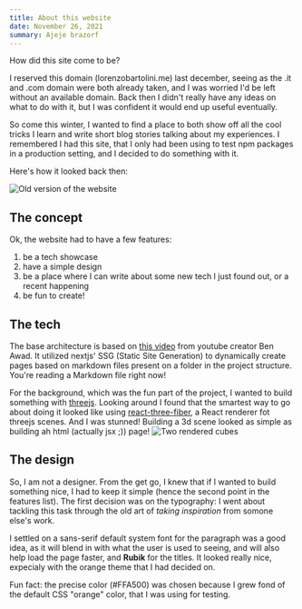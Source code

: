 ```yaml
---
title: About this website
date: November 26, 2021
summary: Ajeje brazorf
---
```


How did this site come to be?

I reserved this domain (lorenzobartolini.me) last december, seeing as the .it and .com domain were both already taken, and I was worried I'd be left without an available domain. Back then I didn't really have any ideas on what to do with it, but I was confident it would end up useful eventually.

So come this winter, I wanted to find a place to both show off all the cool tricks I learn and write short blog stories talking about my experiences. I remembered I had this site, that I only had been using to test npm packages in a production setting, and I decided to do something with it.

Here's how it looked back then:

![Old version of the website](old.webp "Is that bootstrap?")

## The concept
Ok, the website had to have a few features:
1. be a tech showcase
2. have a simple design
3. be a place where I can write about some new tech I just found out, or a recent happening
4. be fun to create!

## The tech
The base architecture is based on [this video](https://youtu.be/pY0vWYLDDco) from youtube creator Ben Awad. It utilized nextjs' SSG (Static Site Generation) to dynamically create pages based on markdown files present on a folder in the project structure. You're reading a Markdown file right now!

For the background, which was the fun part of the project, I wanted to build something with [threejs](https://threejs.org/). Looking around I found that the smartest way to go about doing it looked like using [react-three-fiber](https://github.com/pmndrs/react-three-fiber), a React renderer fot threejs scenes. And I was stunned! Building a 3d scene looked as simple as building ah html (actually jsx ;)) page!
![Two rendered cubes](cubes.webp "Beautiful, beautiful cubes!")

## The design
So, I am not a designer. From the get go, I knew that if I wanted to build something nice, I had to keep it simple (hence the second point in the features list).
The first decision was on the typography: I went about tackling this task through the old art of _taking inspiration_ from somone else's work.

I settled on a sans-serif default system font for the paragraph was a good idea, as it will blend in with what the user is used to seeing, and will also help load the page faster, and **Rubik** for the titles. It looked really nice, expecialy with the orange theme that I had decided on.

Fun fact: the precise color (#FFA500) was chosen because I grew fond of the default CSS "orange" color, that I was using for testing.


